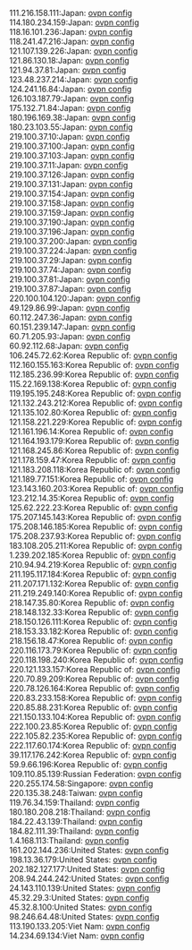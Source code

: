 111.216.158.111:Japan: [ovpn config](vpn/111_216_158_111.ovpn)  
114.180.234.159:Japan: [ovpn config](vpn/114_180_234_159.ovpn)  
118.16.101.236:Japan: [ovpn config](vpn/118_16_101_236.ovpn)  
118.241.47.216:Japan: [ovpn config](vpn/118_241_47_216.ovpn)  
121.107.139.226:Japan: [ovpn config](vpn/121_107_139_226.ovpn)  
121.86.130.18:Japan: [ovpn config](vpn/121_86_130_18.ovpn)  
121.94.37.81:Japan: [ovpn config](vpn/121_94_37_81.ovpn)  
123.48.237.214:Japan: [ovpn config](vpn/123_48_237_214.ovpn)  
124.241.16.84:Japan: [ovpn config](vpn/124_241_16_84.ovpn)  
126.103.187.79:Japan: [ovpn config](vpn/126_103_187_79.ovpn)  
175.132.71.84:Japan: [ovpn config](vpn/175_132_71_84.ovpn)  
180.196.169.38:Japan: [ovpn config](vpn/180_196_169_38.ovpn)  
180.23.103.55:Japan: [ovpn config](vpn/180_23_103_55.ovpn)  
219.100.37.10:Japan: [ovpn config](vpn/219_100_37_10.ovpn)  
219.100.37.100:Japan: [ovpn config](vpn/219_100_37_100.ovpn)  
219.100.37.103:Japan: [ovpn config](vpn/219_100_37_103.ovpn)  
219.100.37.11:Japan: [ovpn config](vpn/219_100_37_11.ovpn)  
219.100.37.126:Japan: [ovpn config](vpn/219_100_37_126.ovpn)  
219.100.37.131:Japan: [ovpn config](vpn/219_100_37_131.ovpn)  
219.100.37.154:Japan: [ovpn config](vpn/219_100_37_154.ovpn)  
219.100.37.158:Japan: [ovpn config](vpn/219_100_37_158.ovpn)  
219.100.37.159:Japan: [ovpn config](vpn/219_100_37_159.ovpn)  
219.100.37.190:Japan: [ovpn config](vpn/219_100_37_190.ovpn)  
219.100.37.196:Japan: [ovpn config](vpn/219_100_37_196.ovpn)  
219.100.37.200:Japan: [ovpn config](vpn/219_100_37_200.ovpn)  
219.100.37.224:Japan: [ovpn config](vpn/219_100_37_224.ovpn)  
219.100.37.29:Japan: [ovpn config](vpn/219_100_37_29.ovpn)  
219.100.37.74:Japan: [ovpn config](vpn/219_100_37_74.ovpn)  
219.100.37.81:Japan: [ovpn config](vpn/219_100_37_81.ovpn)  
219.100.37.87:Japan: [ovpn config](vpn/219_100_37_87.ovpn)  
220.100.104.120:Japan: [ovpn config](vpn/220_100_104_120.ovpn)  
49.129.86.99:Japan: [ovpn config](vpn/49_129_86_99.ovpn)  
60.112.247.36:Japan: [ovpn config](vpn/60_112_247_36.ovpn)  
60.151.239.147:Japan: [ovpn config](vpn/60_151_239_147.ovpn)  
60.71.205.93:Japan: [ovpn config](vpn/60_71_205_93.ovpn)  
60.92.112.68:Japan: [ovpn config](vpn/60_92_112_68.ovpn)  
106.245.72.62:Korea Republic of: [ovpn config](vpn/106_245_72_62.ovpn)  
112.160.155.163:Korea Republic of: [ovpn config](vpn/112_160_155_163.ovpn)  
112.185.236.99:Korea Republic of: [ovpn config](vpn/112_185_236_99.ovpn)  
115.22.169.138:Korea Republic of: [ovpn config](vpn/115_22_169_138.ovpn)  
119.195.195.248:Korea Republic of: [ovpn config](vpn/119_195_195_248.ovpn)  
121.132.243.212:Korea Republic of: [ovpn config](vpn/121_132_243_212.ovpn)  
121.135.102.80:Korea Republic of: [ovpn config](vpn/121_135_102_80.ovpn)  
121.158.221.229:Korea Republic of: [ovpn config](vpn/121_158_221_229.ovpn)  
121.161.196.14:Korea Republic of: [ovpn config](vpn/121_161_196_14.ovpn)  
121.164.193.179:Korea Republic of: [ovpn config](vpn/121_164_193_179.ovpn)  
121.168.245.86:Korea Republic of: [ovpn config](vpn/121_168_245_86.ovpn)  
121.178.159.47:Korea Republic of: [ovpn config](vpn/121_178_159_47.ovpn)  
121.183.208.118:Korea Republic of: [ovpn config](vpn/121_183_208_118.ovpn)  
121.189.77.151:Korea Republic of: [ovpn config](vpn/121_189_77_151.ovpn)  
123.143.160.203:Korea Republic of: [ovpn config](vpn/123_143_160_203.ovpn)  
123.212.14.35:Korea Republic of: [ovpn config](vpn/123_212_14_35.ovpn)  
125.62.222.23:Korea Republic of: [ovpn config](vpn/125_62_222_23.ovpn)  
175.207.145.143:Korea Republic of: [ovpn config](vpn/175_207_145_143.ovpn)  
175.208.146.185:Korea Republic of: [ovpn config](vpn/175_208_146_185.ovpn)  
175.208.237.93:Korea Republic of: [ovpn config](vpn/175_208_237_93.ovpn)  
183.108.205.211:Korea Republic of: [ovpn config](vpn/183_108_205_211.ovpn)  
1.239.202.185:Korea Republic of: [ovpn config](vpn/1_239_202_185.ovpn)  
210.94.94.219:Korea Republic of: [ovpn config](vpn/210_94_94_219.ovpn)  
211.195.117.184:Korea Republic of: [ovpn config](vpn/211_195_117_184.ovpn)  
211.207.171.132:Korea Republic of: [ovpn config](vpn/211_207_171_132.ovpn)  
211.219.249.140:Korea Republic of: [ovpn config](vpn/211_219_249_140.ovpn)  
218.147.35.80:Korea Republic of: [ovpn config](vpn/218_147_35_80.ovpn)  
218.148.132.33:Korea Republic of: [ovpn config](vpn/218_148_132_33.ovpn)  
218.150.126.111:Korea Republic of: [ovpn config](vpn/218_150_126_111.ovpn)  
218.153.33.182:Korea Republic of: [ovpn config](vpn/218_153_33_182.ovpn)  
218.156.18.47:Korea Republic of: [ovpn config](vpn/218_156_18_47.ovpn)  
220.116.173.79:Korea Republic of: [ovpn config](vpn/220_116_173_79.ovpn)  
220.118.198.240:Korea Republic of: [ovpn config](vpn/220_118_198_240.ovpn)  
220.121.133.157:Korea Republic of: [ovpn config](vpn/220_121_133_157.ovpn)  
220.70.89.209:Korea Republic of: [ovpn config](vpn/220_70_89_209.ovpn)  
220.78.126.164:Korea Republic of: [ovpn config](vpn/220_78_126_164.ovpn)  
220.83.233.158:Korea Republic of: [ovpn config](vpn/220_83_233_158.ovpn)  
220.85.88.231:Korea Republic of: [ovpn config](vpn/220_85_88_231.ovpn)  
221.150.133.104:Korea Republic of: [ovpn config](vpn/221_150_133_104.ovpn)  
222.100.23.85:Korea Republic of: [ovpn config](vpn/222_100_23_85.ovpn)  
222.105.82.235:Korea Republic of: [ovpn config](vpn/222_105_82_235.ovpn)  
222.117.60.174:Korea Republic of: [ovpn config](vpn/222_117_60_174.ovpn)  
39.117.176.242:Korea Republic of: [ovpn config](vpn/39_117_176_242.ovpn)  
59.9.66.196:Korea Republic of: [ovpn config](vpn/59_9_66_196.ovpn)  
109.110.85.139:Russian Federation: [ovpn config](vpn/109_110_85_139.ovpn)  
220.255.174.58:Singapore: [ovpn config](vpn/220_255_174_58.ovpn)  
220.135.38.248:Taiwan: [ovpn config](vpn/220_135_38_248.ovpn)  
119.76.34.159:Thailand: [ovpn config](vpn/119_76_34_159.ovpn)  
180.180.208.218:Thailand: [ovpn config](vpn/180_180_208_218.ovpn)  
184.22.43.139:Thailand: [ovpn config](vpn/184_22_43_139.ovpn)  
184.82.111.39:Thailand: [ovpn config](vpn/184_82_111_39.ovpn)  
1.4.168.113:Thailand: [ovpn config](vpn/1_4_168_113.ovpn)  
161.202.144.236:United States: [ovpn config](vpn/161_202_144_236.ovpn)  
198.13.36.179:United States: [ovpn config](vpn/198_13_36_179.ovpn)  
202.182.127.177:United States: [ovpn config](vpn/202_182_127_177.ovpn)  
208.94.244.242:United States: [ovpn config](vpn/208_94_244_242.ovpn)  
24.143.110.139:United States: [ovpn config](vpn/24_143_110_139.ovpn)  
45.32.29.3:United States: [ovpn config](vpn/45_32_29_3.ovpn)  
45.32.8.100:United States: [ovpn config](vpn/45_32_8_100.ovpn)  
98.246.64.48:United States: [ovpn config](vpn/98_246_64_48.ovpn)  
113.190.133.205:Viet Nam: [ovpn config](vpn/113_190_133_205.ovpn)  
14.234.69.134:Viet Nam: [ovpn config](vpn/14_234_69_134.ovpn)  
